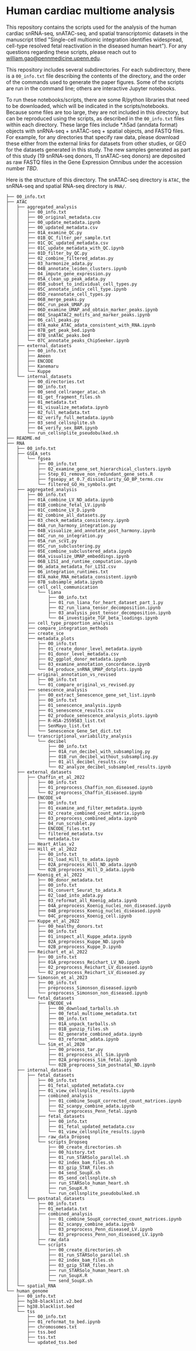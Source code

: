# Human cardiac multiome analysis
This repository contains the scripts used for the analysis of the human cardiac snRNA-seq, snATAC-seq, and spatial transcriptomic datasets in the manuscript titled "Single-cell multiomic integration identifies widespread, cell-type resolved fetal reactivation in the diseased human heart"). For any questions regarding these scripts, please reach out to william.gao@pennmedicine.upenn.edu. 

This repository includes several subdirectories. For each subdirectory, there is a `00_info.txt` file describing the contents of the directory, and the order of the commands used to generate the paper figures. Some of the scripts are run in the command line; others are interactive Jupyter notebooks. 

To run these notebooks/scripts, there are some R/python libraries that need to be downloaded, which will be indicated in the scripts/notebooks. Because some files are too large, they are not included in this directory, but can be reproduced using the scripts, as described in the `00_info.txt` files within each directory. These large files include *.h5ad (anndata format) objects with snRNA-seq + snATAC-seq + spatial objects, and FASTQ files. For example, for any directories that specify raw data, please download these either from the external links for datasets from other studies, or GEO for the datasets generated in this study. The new samples generated as part of this study (19 snRNA-seq donors, 11 snATAC-seq donors) are deposited as raw FASTQ files in the Gene Expression Omnibus under the accession number *TBD*. 

Here is the structure of this directory. The snATAC-seq directory is `ATAC`, the snRNA-seq and spatial RNA-seq directory is `RNA/`. 
```
├── 00_info.txt
├── ATAC
│   ├── aggregated_analysis
│   │   ├── 00_info.txt
│   │   ├── 00_original_metadata.csv
│   │   ├── 00_update_metadata.ipynb
│   │   ├── 00_updated_metadata.csv
│   │   ├── 01A_examine_QC.py
│   │   ├── 01B_QC_filter_per_sample.txt
│   │   ├── 01C_QC_updated_metadata.csv
│   │   ├── 01C_update_metadata_with_QC.ipynb
│   │   ├── 01D_filter_by_QC.py
│   │   ├── 02_combine_filtered_adatas.py
│   │   ├── 03_harmonize_adata.py
│   │   ├── 04B_annotate_leiden_clusters.ipynb
│   │   ├── 04_impute_gene_expression.py
│   │   ├── 05A_clean_up_peak_adata.py
│   │   ├── 05B_subset_to_individual_cell_types.py
│   │   ├── 05C_annotate_indiv_cell_type.ipynb
│   │   ├── 05D_reannotate_cell_types.py
│   │   ├── 06B_merge_peaks.py
│   │   ├── 06C_run_peak_UMAP.py
│   │   ├── 06D_examine_UMAP_and_obtain_marker_peaks.ipynb
│   │   ├── 06E_SnapATAC2_motifs_and_marker_peaks.ipynb
│   │   ├── 06_call_peaks.py
│   │   ├── 07A_make_ATAC_adata_consistent_with_RNA.ipynb
│   │   ├── 07B_get_peak_bed.ipynb
│   │   ├── 07B_snATAC_peaks.bed
│   │   └── 07C_annotate_peaks_ChipSeeker.ipynb
│   ├── external_datasets
│   │   ├── 00_info.txt
│   │   ├── Ameen
│   │   ├── ENCODE
│   │   ├── Kanemaru
│   │   └── Kuppe
│   └── internal_datasets
│       ├── 00_directories.txt
│       ├── 00_info.txt
│       ├── 00_send_cellranger_atac.sh
│       ├── 01_get_fragment_files.sh
│       ├── 01_metadata.txt
│       ├── 01_visualize_metadata.ipynb
│       ├── 02_full_metadata.txt
│       ├── 02_verify_full_metadata.ipynb
│       ├── 03_send_cellsnplite.sh
│       ├── 04_verify_sex_BAM.ipynb
│       └── run_cellsnplite_pseudobulked.sh
├── README.md
├── RNA
│   ├── 00_info.txt
│   ├── GSEA_sets
│   │   └── fgsea
│   │       ├── 00_info.txt
│   │       ├── 02_examine_gene_set_hierarchical_clusters.ipynb
│   │       ├── Step_01_remove_non_redundant_gene_sets.R
│   │       ├── fgseapy_at_0.7_dissimilarity_GO_BP_terms.csv
│   │       └── filtered_GO_Hs_symbols.gmt
│   ├── aggregated_analysis
│   │   ├── 00_info.txt
│   │   ├── 01A_combine_LV_ND_adata.ipynb
│   │   ├── 01B_combine_fetal_LV.ipynb
│   │   ├── 01C_combine_LV_D.ipynb
│   │   ├── 02_combine_all_datasets.py
│   │   ├── 03_check_metadata_consistency.ipynb
│   │   ├── 04A_run_harmony_integration.py
│   │   ├── 04B_visualize_and_annotate_post_harmony.ipynb
│   │   ├── 04C_run_no_integration.py
│   │   ├── 05A_run_scVI.py
│   │   ├── 05C_run_subclustering.py
│   │   ├── 05E_combine_subclustered_adata.ipynb
│   │   ├── 06A_visualize_UMAP_embeddings.ipynb
│   │   ├── 06B_LISI_and_runtime_computation.ipynb
│   │   ├── 06_adata_metadata_for_LISI.csv
│   │   ├── 06_integration_runtimes.txt
│   │   ├── 07A_make_RNA_metadata_consistent.ipynb
│   │   ├── 07B_subsample_adata.ipynb
│   │   ├── cell_cell_communication
│   │   │   └── liana
│   │   │       ├── 00_info.txt
│   │   │       ├── 01_run_liana_for_heart_dataset_part_1.py
│   │   │       ├── 02_run_liana_tensor_decomposition.ipynb
│   │   │       ├── 03_analysis_post_tensor_decomposition.ipynb
│   │   │       └── 04_investigate_TGF_beta_loadings.ipynb
│   │   ├── cell_type_proportion_analysis
│   │   ├── compare_integration_methods
│   │   ├── create_sce
│   │   ├── metadata_plots
│   │   │   ├── 00_info.txt
│   │   │   ├── 01_create_donor_level_metadata.ipynb
│   │   │   ├── 01_donor_level_metadata.csv
│   │   │   ├── 02_ggplot_donor_metadata.ipynb
│   │   │   ├── 03_examine_annotation_concordance.ipynb
│   │   │   └── 04_produce_snRNA_UMAP_dotplots.ipynb
│   │   ├── original_annotation_vs_revised
│   │   │   ├── 00_info.txt
│   │   │   └── 01_compare_original_vs_revised.py
│   │   ├── senescence_analysis
│   │   │   ├── 00_extract_Senescence_gene_set_list.ipynb
│   │   │   ├── 00_info.txt
│   │   │   ├── 01_senescence_analysis.ipynb
│   │   │   ├── 01_senescence_results.csv
│   │   │   ├── 02_produce_senescence_analysis_plots.ipynb
│   │   │   ├── R-HSA-2559583_list.txt
│   │   │   ├── SenMayo_list.txt
│   │   │   └── Senescence_Gene_Set_dict.txt
│   │   └── transcriptional_variability_analysis
│   │       └── decibel
│   │           ├── 00_info.txt
│   │           ├── 01A_run_decibel_with_subsampling.py
│   │           ├── 01B_run_decibel_without_subsampling.py
│   │           ├── 01_all_decibel_results.csv
│   │           └── 02_analyze_decibel_subsampled_results.ipynb
│   ├── external_datasets
│   │   ├── Chaffin_et_al_2022
│   │   │   ├── 00_info.txt
│   │   │   ├── 01_preprocess_Chaffin_non_diseased.ipynb
│   │   │   └── 02_preprocess_Chaffin_diseased.ipynb
│   │   ├── ENCODE_v4
│   │   │   ├── 00_info.txt
│   │   │   ├── 01_examine_and_filter_metadata.ipynb
│   │   │   ├── 02_create_combined_count_matrix.ipynb
│   │   │   ├── 03_preprocess_combined_adata.ipynb
│   │   │   ├── 04_run_scrublet.py
│   │   │   ├── ENCODE_files.txt
│   │   │   ├── filtered_metadata.tsv
│   │   │   └── metadata.tsv
│   │   ├── Heart_Atlas_v2
│   │   ├── Hill_et_al_2022
│   │   │   ├── 00_info.txt
│   │   │   ├── 01_load_Hill_to_adata.ipynb
│   │   │   ├── 02A_preprocess_Hill_ND_adata.ipynb
│   │   │   └── 02B_preprocess_Hill_D_adata.ipynb
│   │   ├── Koenig_et_al_2022
│   │   │   ├── 00_donor_metadata.txt
│   │   │   ├── 00_info.txt
│   │   │   ├── 01_convert_Seurat_to_adata.R
│   │   │   ├── 02_load_into_adata.py
│   │   │   ├── 03_reformat_all_Koenig_adata.ipynb
│   │   │   ├── 04A_preprocess_Koenig_nuclei_non_diseased.ipynb
│   │   │   ├── 04B_preprocess_Koenig_nuclei_diseased.ipynb
│   │   │   └── 04C_preprocess_Koenig_cell.ipynb
│   │   ├── Kuppe_et_al_2022
│   │   │   ├── 00_healthy_donors.txt
│   │   │   ├── 00_info.txt
│   │   │   ├── 01_inspect_all_Kuppe_adata.ipynb
│   │   │   ├── 02A_preprocess_Kuppe_ND.ipynb
│   │   │   └── 02B_preprocess_Kuppe_D.ipynb
│   │   ├── Reichart_et_al_2022
│   │   │   ├── 00_info.txt
│   │   │   ├── 01A_preprocess_Reichart_LV_ND.ipynb
│   │   │   ├── 02_preprocess_Reichart_LV_diseased.ipynb
│   │   │   └── 02_preprocess_Reichart_LV_diseased.py
│   │   ├── Simonson_et_al_2023
│   │   │   ├── 00_info.txt
│   │   │   ├── preprocess_Simonson_diseased.ipynb
│   │   │   └── preprocess_Simonson_non_diseased.ipynb
│   │   └── fetal_datasets
│   │       ├── ENCODE_v4
│   │       │   ├── 00_download_tarballs.sh
│   │       │   ├── 00_fetal_multiome_metadata.txt
│   │       │   ├── 00_info.txt
│   │       │   ├── 01A_unpack_tarballs.sh
│   │       │   ├── 01B_gunzip_files.sh
│   │       │   ├── 02_generate_combined_adata.ipynb
│   │       │   └── 03_reformat_adata.ipynb
│   │       └── Sim_et_al_2020
│   │           ├── 00_process_tar.py
│   │           ├── 01_preprocess_all_Sim.ipynb
│   │           ├── 02A_preprocess_Sim_fetal.ipynb
│   │           └── 02B_preprocess_Sim_postnatal_ND.ipynb
│   ├── internal_datasets
│   │   ├── fetal_datasets
│   │   │   ├── 00_info.txt
│   │   │   ├── 01_fetal_updated_metadata.csv
│   │   │   ├── 01_view_cellsnplite_results.ipynb
│   │   │   ├── combined_analysis
│   │   │   │   ├── 01_combine_SoupX_corrected_count_matrices.ipynb
│   │   │   │   ├── 02_scanpy_combine_adata.ipynb
│   │   │   │   └── 03_preprocess_Penn_fetal.ipynb
│   │   │   ├── fetal_datasets
│   │   │   │   ├── 00_info.txt
│   │   │   │   ├── 01_fetal_updated_metadata.csv
│   │   │   │   └── 01_view_cellsnplite_results.ipynb
│   │   │   ├── raw_data_Dropseq
│   │   │   └── scripts_Dropseq
│   │   │       ├── 00_create_directories.sh
│   │   │       ├── 00_history.txt
│   │   │       ├── 01_run_STARSolo_parallel.sh
│   │   │       ├── 02_index_bam_files.sh
│   │   │       ├── 03_gzip_STAR_files.sh
│   │   │       ├── 04_send_SoupX.sh
│   │   │       ├── 05_send_cellsnplite.sh
│   │   │       ├── run_STARSolo_human_heart.sh
│   │   │       ├── run_SoupX.R
│   │   │       └── run_cellsnplite_pseudobulked.sh
│   │   └── postnatal_datasets
│   │       ├── 00_info.txt
│   │       ├── 01_metadata.txt
│   │       ├── combined_analysis
│   │       │   ├── 01_combine_SoupX_corrected_count_matrices.ipynb
│   │       │   ├── 02_scanpy_combine_adata.ipynb
│   │       │   ├── 03_preprocess_Penn_diseased_LV.ipynb
│   │       │   └── 03_preprocess_Penn_non_diseased_LV.ipynb
│   │       ├── raw_data
│   │       └── scripts
│   │           ├── 00_create_directories.sh
│   │           ├── 01_run_STARSolo_parallel.sh
│   │           ├── 02_index_bam_files.sh
│   │           ├── 03_gzip_STAR_files.sh
│   │           ├── run_STARSolo_human_heart.sh
│   │           ├── run_SoupX.R
│   │           └── send_SoupX.sh
│   └── spatial_RNA
└── human_genome
    ├── 00_info.txt
    ├── hg38-blacklist.v2.bed
    ├── hg38.blacklist.bed
    └── tss
        ├── 00_info.txt
        ├── 01_reformat_to_bed.ipynb
        ├── chromosomes.txt
        ├── tss.bed
        ├── tss.txt
        └── updated_tss.bed
```
